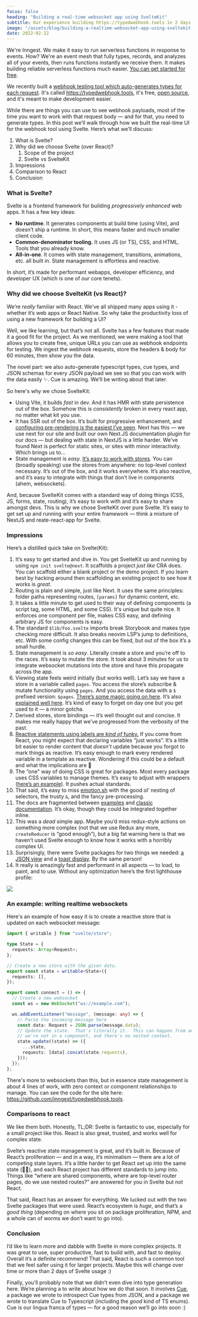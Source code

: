 ```yaml
---
focus: false
heading: "Building a real-time websocket app using SvelteKit"
subtitle: Our experience building https://typedwebhook.tools in 2 days using SvelteKit.
image: "/assets/blog/building-a-realtime-websocket-app-using-sveltekit.jpg"
date: 2022-02-22
---
```


<div className="blog--callout">

We're Inngest. We make it easy to run serverless functions in response to events. How? We're an event mesh that fully types, records, and analyzes all of your events, then runs functions instantly we receive them. It makes building reliable serverless functions much easier. [You can get started for free](https://app.inngest.com/sign-up).

</div>

We recently built a [webhook testing tool which auto-generates types for each request](https://typedwebhook.tools). It's called https://typedwebhook.tools, it's free, [open source](https://github.com/inngest/typedwebhook.tools), and it's meant to make development easier.

While there are things you can use to see webhook payloads, most of the time you want to work with that request body — and for that, you need to generate types. In this post we’ll walk through how we built the real-time UI for the webhook tool using Svelte. Here’s what we’ll discuss:

1. What is Svelte?
2. Why did we choose Svelte (over React)?
   1. Scope of the project
   2. Svelte vs SvelteKit
3. Impressions
4. Comparison to React
5. Conclusion

### What is Svelte?

Svelte is a frontend framework for building _progressively enhanced_ web apps. It has a few key ideas:

- **No runtime**. It generates components at build time (using Vite), and doesn’t ship a runtime. In short, this means faster and _much_ smaller client code.
- **Common-denominator tooling.** It uses JS (or TS), CSS, and HTML. Tools that you already know.
- **All-in-one**. It comes with state management, transitions, animations, etc. all built in. State management is effortless and reactive.

In short, it’s made for performant webapps, developer efficiency, and developer UX (which is one of _our_ core tenets).

### Why did we choose SvelteKit (vs React)?

We’re _really_ familiar with React. We’ve all shipped many apps using it - whether it’s web apps or React Native. So why take the productivity loss of using a new framework for building a UI?

Well, we like learning, but that’s not all. Svelte has a few features that made it a good fit for the project. As we mentioned, we were making a tool that allows you to create free, unique URLs you can use as webhook endpoints for testing. We ingest the webhook requests, store the headers & body for 60 minutes, then show you the data.

The novel part: we also auto-generate typescript types, cue types, and JSON schemas for every JSON payload we see so that you can work with the data easily ✨. Cue is amazing. We’ll be writing about that later.

So here's why we chose SvelteKit:

- Using Vite, it builds _fast_ in dev. And it has HMR with state persistence out of the box. Somehow this is _consistently_ broken in every react app, no matter what kit you use.
- It has SSR out of the box. It’s built for progressive enhancement, and [configuring pre-rendering is the easiest I’ve seen](https://kit.svelte.dev/docs/page-options#prerender). Next has this — we use next for our site and built our own Next.JS documentation plugin for our docs — but dealing with state in NextJS is a little harder. We’ve found Next is perfect for static sites, or sites with minor interactivity. Which brings us to...
- State management is _easy._ [It’s easy to work with stores](https://svelte.dev/tutorial/writable-stores). You can (broadly speaking) use the stores from anywhere: no top-level context necessary. It’s out of the box, and it works everywhere. It’s also reactive, and it’s easy to integrate with things that don’t live in components (ahem, websockets).

And, because SvelteKit comes with a standard way of doing things (CSS, JS, forms, state, routing), it’s easy to work with and it’s easy to share amongst devs. This is why we chose SvelteKit over pure Svelte. It’s easy to get set up and running with your entire framework — think a mixture of NextJS and reate-react-app for Svelte.

### Impressions

Here’s a distilled quick take on Svelte(Kit):

1. It’s easy to get started and dive in. You get SvelteKit up and running by using `npm init svelte@next`. It scaffolds a project _just like_ CRA does. You can scaffold either a blank project or the demo project. If you learn best by hacking around then scaffolding an existing project to see how it works is _great_.
2. Routing is plain and simple, just like Next. It uses the same principles: folder paths representing routes, `[params]` for dynamic content, etc.
3. It takes a little minute to get used to their way of defining components (a script tag, some HTML, and some CSS). It's unique but quite nice. It enforces one component per file, makes CSS easy, and defining arbitrary JS for components is easy.
4. The standard `$lib/Foo.svelte` imports break Storybook and makes type checking more difficult. It also breaks neovim LSP’s jump to definitions, etc. With some config changes this can be fixed, but out of the box it’s a small hurdle.
5. State management is _so easy_. Literally create a store and you’re off to the races. It’s easy to mutate the store. It took about 3 minutes for us to integrate websocket mutations into the store and have this propagate across the app.
6. Viewing state feels weird initially (but works well). Let’s say we have a store in a variable called `pages`. You access the store’s subscribe & mutate functionality using `pages`. And you access the data with a `$` prefixed version: `$pages`. [There’s some magic going on here](https://svelte.dev/docs#component-format-script-4-prefix-stores-with-$-to-access-their-values). It’s also [explained well here](https://svelte.dev/tutorial/auto-subscriptions). It’s kind of easy to forget on day one but you get used to it — a minor gotcha.
7. Derived stores, store bindings — it’s well thought out and concise. It makes me really happy that we’ve progressed from the verbosity of the past.
8. [Reactive statements using labels are _kind of_ funky.](https://svelte.dev/docs#component-format-script-3-$-marks-a-statement-as-reactive) If you come from React, you might expect that declaring variables “just works”. It’s a little bit easier to render content that _doesn’t_ update because you forgot to mark things as reactive. It’s easy enough to mark every rendered variable in a template as reactive. Wondering if this could be a default and what the implications are 🤔
9. The “one” way of doing CSS is great for packages. Most every package uses CSS variables to manage themes. It’s easy to adjust with wrappers ([here’s an example](https://github.com/zerodevx/svelte-toast#theming)). It pushes actual standards.
10. That said, it’s easy to miss [emotion.sh](https://emotion.sh/docs/introduction) with the good ol’ nesting of selectors, the trusty `&`, and the fancy pre-processing.
11. The docs are fragmented between [examples](https://svelte.dev/tutorial/basics) and [classic documentation](https://svelte.dev/docs). It’s okay, though they could be integrated together inline.
12. This was a _dead_ simple app. Maybe you’d miss redux-style actions on something more complex (not that we use Redux any more, `createReducer` is “good enough”), but a big fat warning here is that we haven’t used Svelte enough to know how it works with a horribly complex UI.
13. Surprisingly, there were Svelte packages for two things we needed: [a JSON view](https://github.com/zerodevx/svelte-json-view) and a [toast display](https://github.com/zerodevx/svelte-toast). By the same person!
14. It really is amazingly fast and performant in all aspects — to load, to paint, and to use. Without any optimization here’s the first lighthouse profile:

<img src="/assets/perf.png" />

### An example: writing realtime websockets

Here's an example of how easy it is to create a reactive store that is updated on each websocket message:

```typescript
import { writable } from "svelte/store";

type State = {
  requests: Array<Request>;
};

// Create a new store with the given data.
export const state = writable<State>({
  requests: [],
});

export const connect = () => {
  // Create a new websocket
  const ws = new WebSocket("ws://example.com");

  ws.addEventListener("message", (message: any) => {
    // Parse the incoming message here
    const data: Request = JSON.parse(message.data);
    // Update the state.  That's literally it.  This can happen from anywhere:
    // we're not in a component, and there's no nested context.
    state.update((state) => ({
      ...state,
      requests: [data].concat(state.requests),
    }));
  });
};
```

There's more to websockets than this, but in essence state management is about 4 lines of work, with zero context or component relationships to manage. You can see the code for the site here: https://github.com/inngest/typedwebhook.tools.

### Comparisons to react

We like them both. Honestly, TL;DR: Svelte is fantastic to use, especially for a small project like this. React is also great, trusted, and works well for complex state.

Svelte’s reactive state management is great, and it’s built in. Because of React’s proliferation — and in a way, it’s minimalism — there are a lot of competing state layers. It’s a little harder to get React set up into the same state (🥁🐍), and each React project has different standards to jump into. Things like “where are shared components, where are top-level router pages, do we use nested routes?” are answered for you in Svelte but not React.

That said, React has an answer for everything. We lucked out with the two Svelte packages that were used. React’s ecosystem is _huge_, and that’s a _good thing_ (depending on where you sit on package proliferation, NPM, and a whole can of worms we don’t want to go into).

### Conclusion

I’d like to learn more and dabble with Svelte in more complex projects. It was great to use, super productive, fast to build with, and fast to deploy. Overall it’s a definite recommend! That said, React is such a common tool that we feel safer using it for larger projects. Maybe this will change over time or more than 2 days of Svelte usage :)

Finally, you’ll probably note that we didn’t even dive into type generation here. We’re planning a to write about how we do that soon. It involves [Cue](https://cuelang.org), a package we wrote to introspect Cue types from JSON, and a package we wrote to translate Cue to Typescript (including the _good_ kind of TS enums). Cue is our lingua franca of types — for a good reason we’ll go into soon :)
